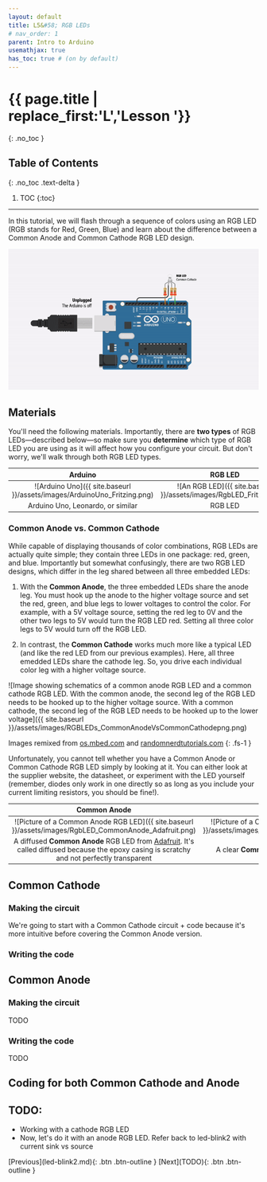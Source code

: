 ```yaml
---
layout: default
title: L5&#58; RGB LEDs
# nav_order: 1
parent: Intro to Arduino
usemathjax: true
has_toc: true # (on by default)
---
```

# {{ page.title | replace_first:'L','Lesson '}}
{: .no_toc }

## Table of Contents
{: .no_toc .text-delta }

1. TOC
{:toc}
---

In this tutorial, we will flash through a sequence of colors using an RGB LED (RGB stands for Red, Green, Blue) and learn about the difference between a Common Anode and Common Cathode RGB LED design.

![Animation showing the RGB LED being set to various colors based on digital output on Pins 3, 5, and 6](assets/movies/Arduino_RGBLED_CommonCathode-Optimized.gif)

## Materials

You'll need the following materials. Importantly, there are **two types** of RGB LEDs—described below—so make sure you **determine** which type of RGB LED you are using as it will affect how you configure your circuit. But don't worry, we'll walk through both RGB LED types.

| Arduino | RGB LED | Resistor |
|:-----:|:-----:|:-----:|
| ![Arduino Uno]({{ site.baseurl }}/assets/images/ArduinoUno_Fritzing.png)    | ![An RGB LED]({{ site.baseurl }}/assets/images/RgbLED_Fritzing.png) | ![220 Ohm Resistor]({{ site.baseurl }}/assets/images/Resistor220_Fritzing.png) |
| Arduino Uno, Leonardo, or similar  | RGB LED | **3** 220Ω Resistor |

### Common Anode vs. Common Cathode

While capable of displaying thousands of color combinations, RGB LEDs are actually quite simple; they contain three LEDs in one package: red, green, and blue. Importantly but somewhat confusingly, there are two RGB LED designs, which differ in the leg shared between all three embedded LEDs: 

1. With the **Common Anode**, the three embedded LEDs share the anode leg. You must hook up the anode to the higher voltage source and set the red, green, and blue legs to lower voltages to control the color. For example, with a 5V voltage source, setting the red leg to 0V and the other two legs to 5V would turn the RGB LED red. Setting all three color legs to 5V would turn off the RGB LED.

2. In contrast, the **Common Cathode** works much more like a typical LED (and like the red LED from our previous examples). Here, all three emedded LEDs share the cathode leg. So, you drive each individual color leg with a higher voltage source.

![Image showing schematics of a common anode RGB LED and a common cathode RGB LED. With the common anode, the second leg of the RGB LED needs to be hooked up to the higher voltage source. With a common cathode, the second leg of the RGB LED needs to be hooked up to the lower voltage]({{ site.baseurl }}/assets/images/RGBLEDs_CommonAnodeVsCommonCathodepng.png)

Images remixed from [os.mbed.com](https://os.mbed.com/users/4180_1/notebook/rgb-leds/) and [randomnerdtutorials.com](https://randomnerdtutorials.com/electronics-basics-how-do-rgb-leds-work/)
{: .fs-1 }

Unfortunately, you cannot tell whether you have a Common Anode or Common Cathode RGB LED simply by looking at it. You can either look at the supplier website, the datasheet, or experiment with the LED yourself (remember, diodes only work in one directly so as long as you include your current limiting resistors, you should be fine!).

| Common Anode | Common Cathode |
|:-----:|:-----:|
| ![Picture of a Common Anode RGB LED]({{ site.baseurl }}/assets/images/RgbLED_CommonAnode_Adafruit.png) | ![Picture of a Common Anode RGB LED]({{ site.baseurl }}/assets/images/RgbLED_CommonCathode_Sparkfun.png) |
| A diffused **Common Anode** RGB LED from [Adafruit](https://www.adafruit.com/product/159). It's called diffused because the epoxy casing is scratchy and not perfectly transparent | A clear **Common Cathode** RGB LED from [Sparkfun](https://www.sparkfun.com/products/105). |

## Common Cathode

### Making the circuit

We're going to start with a Common Cathode circuit + code because it's more intuitive before covering the Common Anode version.

### Writing the code

## Common Anode

### Making the circuit
TODO

### Writing the code
TODO

## Coding for both Common Cathode and Anode

## TODO:
- Working with a cathode RGB LED
- Now, let's do it with an anode RGB LED. Refer back to led-blink2 with current sink vs source

<span class="fs-6">
[Previous](led-blink2.md){: .btn .btn-outline }
[Next](TODO){: .btn .btn-outline }
</span>